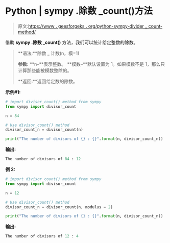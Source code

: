 # Python | sympy .除数 _count()方法

> 原文:[https://www . geesforgeks . org/python-sympy-divider _ count-method/](https://www.geeksforgeeks.org/python-sympy-divisor_count-method/)

借助 **sympy .除数 _count()** 方法，我们可以统计给定整数的除数。

> **语法:**除数 _ 计数(n，模=1)
> 
> **参数:**
> **n–**表示整数。
> **模数–**默认设置为 1。如果模数不是 1，那么只计算那些能被模数整除的。
> 
> **返回:**返回给定数的除数。

**示例#1:**

```py
# import divisor_count() method from sympy
from sympy import divisor_count

n = 84

# Use divisor_count() method 
divisor_count_n = divisor_count(n) 

print("The number of divisors of {} : {}".format(n, divisor_count_n))
```

**输出:**

```py
The number of divisors of 84 : 12

```

**例 2:**

```py
# import divisor_count() method from sympy
from sympy import divisor_count

n = 12

# Use divisor_count() method 
divisor_count_n = divisor_count(n, modulus = 2) 

print("The number of divisors of {} : {}".format(n, divisor_count_n))
```

**输出:**

```py
The number of divisors of 12 : 4

```